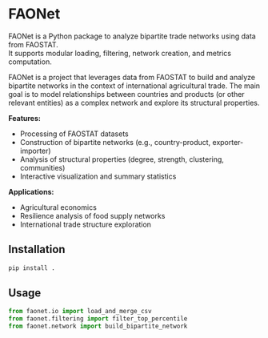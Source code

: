 # FAONet

FAONet is a Python package to analyze bipartite trade networks using data from FAOSTAT.  
It supports modular loading, filtering, network creation, and metrics computation.

FAONet is a project that leverages data from FAOSTAT to build and analyze bipartite networks in the context of international agricultural trade. The main goal is to model relationships between countries and products (or other relevant entities) as a complex network and explore its structural properties.

**Features:**
- Processing of FAOSTAT datasets
- Construction of bipartite networks (e.g., country-product, exporter-importer)
- Analysis of structural properties (degree, strength, clustering, communities)
- Interactive visualization and summary statistics

**Applications:**
- Agricultural economics
- Resilience analysis of food supply networks
- International trade structure exploration

## Installation

```bash
pip install .
```

## Usage

```python
from faonet.io import load_and_merge_csv
from faonet.filtering import filter_top_percentile
from faonet.network import build_bipartite_network
```



